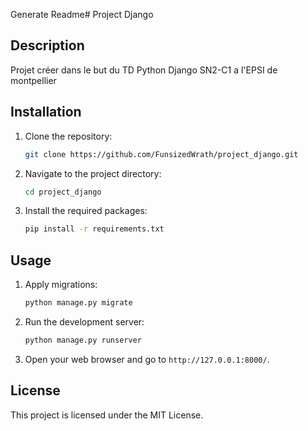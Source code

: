 Generate Readme# Project Django

## Description
Projet créer dans le but du TD Python Django SN2-C1 a l'EPSI de montpellier

## Installation
1. Clone the repository:
    ```bash
    git clone https://github.com/FunsizedWrath/project_django.git
    ```
2. Navigate to the project directory:
    ```bash
    cd project_django
    ```

3. Install the required packages:
    ```bash
    pip install -r requirements.txt
    ```

## Usage
1. Apply migrations:
    ```bash
    python manage.py migrate
    ```
2. Run the development server:
    ```bash
    python manage.py runserver
    ```
3. Open your web browser and go to `http://127.0.0.1:8000/`.

## License
This project is licensed under the MIT License.